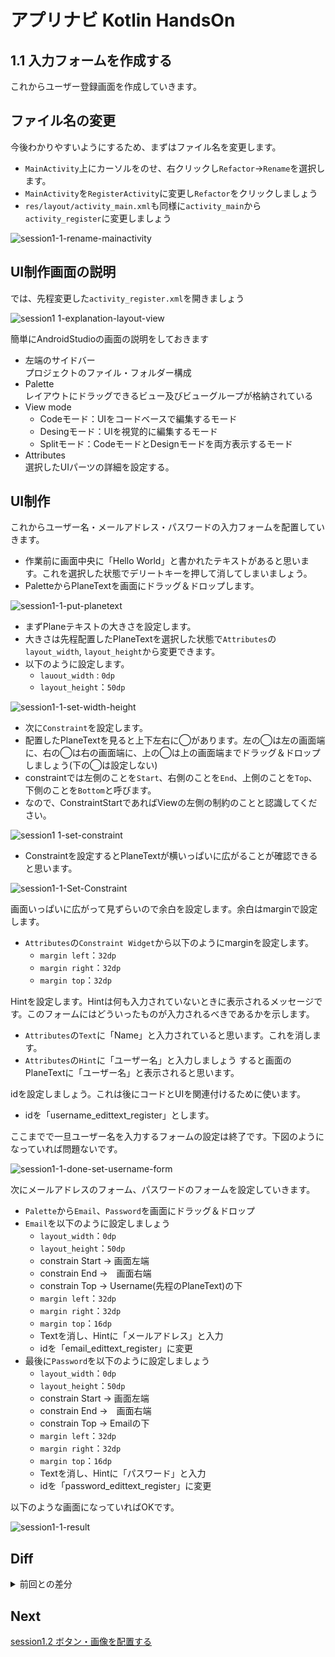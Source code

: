 # アプリナビ Kotlin HandsOn

## 1.1 入力フォームを作成する

これからユーザー登録画面を作成していきます。

## ファイル名の変更

今後わかりやすいようにするため、まずはファイル名を変更します。

- `MainActivity`上にカーソルをのせ、右クリックし`Refactor`→`Rename`を選択します。
- `MainActivity`を`RegisterActivity`に変更し`Refactor`をクリックしましょう
- `res/layout/activity_main.xml`も同様に`activity_main`から`activity_register`に変更しましょう

![session1-1-rename-mainactivity](https://user-images.githubusercontent.com/57338033/156504019-db0913b0-2174-4c5d-adb2-9742651fc47e.png)

## UI制作画面の説明

では、先程変更した`activity_register.xml`を開きましょう

![session1 1-explanation-layout-view](https://user-images.githubusercontent.com/57338033/157585232-8e1ac4e4-f5fe-479b-b9e3-14f7f014b652.png)

簡単にAndroidStudioの画面の説明をしておきます
- 左端のサイドバー<br>
プロジェクトのファイル・フォルダー構成
- Palette<br>
レイアウトにドラッグできるビュー及びビューグループが格納されている
- View mode<br>
  - Codeモード：UIをコードベースで編集するモード
  - Desingモード：UIを視覚的に編集するモード
  - Splitモード：CodeモードとDesignモードを両方表示するモード
 - Attributes <br>
 選択したUIパーツの詳細を設定する。

## UI制作

これからユーザー名・メールアドレス・パスワードの入力フォームを配置していきます。
- 作業前に画面中央に「Hello World」と書かれたテキストがあると思います。これを選択した状態でデリートキーを押して消してしまいましょう。
 - PaletteからPlaneTextを画面にドラッグ＆ドロップします。
 
 ![session1-1-put-planetext](https://user-images.githubusercontent.com/57338033/156542377-ddd91435-1dce-4d6c-af42-188766603172.png)

 - まずPlaneテキストの大きさを設定します。
 - 大きさは先程配置したPlaneTextを選択した状態で`Attributes`の`layout_width`, `layout_height`から変更できます。
 - 以下のように設定します。
   - `lauout_width` : `0dp`
   - `layout_height`：`50dp`

![session1-1-set-width-height](https://user-images.githubusercontent.com/57338033/156543586-dab474a8-104e-4bb0-94d3-b8f6b85a0c7b.png)

- 次に`Constraint`を設定します。
- 配置したPlaneTextを見ると上下左右に◯があります。左の◯は左の画面端に、右の◯は右の画面端に、上の◯は上の画面端までドラッグ＆ドロップしましょう(下の◯は設定しない)
- constraintでは左側のことを`Start`、右側のことを`End`、上側のことを`Top`、下側のことを`Bottom`と呼びます。
- なので、ConstraintStartであればViewの左側の制約のことと認識してください。

![session1 1-set-constraint](https://user-images.githubusercontent.com/57338033/157585936-6737d0be-09c1-428e-9b12-1616a2060441.png)

- Constraintを設定するとPlaneTextが横いっぱいに広がることが確認できると思います。

![session1-1-Set-Constraint](https://user-images.githubusercontent.com/57338033/156557363-ed873e4f-1d22-4d1a-aa3d-18fb255b1891.png)

画面いっぱいに広がって見ずらいので余白を設定します。余白はmarginで設定します。
- `Attributes`の`Constraint Widget`から以下のようにmarginを設定します。
  - `margin left`：`32dp`
  - `margin right`：`32dp`
  - `margin top`：`32dp`

Hintを設定します。Hintは何も入力されていないときに表示されるメッセージです。このフォームにはどういったものが入力されるべきであるかを示します。
- `Attributes`の`Text`に「Name」と入力されていると思います。これを消します。
- `Attributes`の`Hint`に「ユーザー名」と入力しましょう
すると画面のPlaneTextに「ユーザー名」と表示されると思います。

idを設定しましょう。これは後にコードとUIを関連付けるために使います。
- idを「username_edittext_register」とします。<br>

ここまでで一旦ユーザー名を入力するフォームの設定は終了です。下図のようになっていれば問題ないです。

![session1-1-done-set-username-form](https://user-images.githubusercontent.com/57338033/156560816-44de6c78-c313-416c-8c4a-32466da7c7f6.png)

次にメールアドレスのフォーム、パスワードのフォームを設定していきます。
- `Palette`から`Email`、`Password`を画面にドラッグ＆ドロップ
- `Email`を以下のように設定しましょう
  - `layout_width`：`0dp`
  - `layout_height`：`50dp`
  - constrain Start → 画面左端
  - constrain End →　画面右端
  - constrain Top → Username(先程のPlaneText)の下
  - `margin left`：`32dp`
  - `margin right`：`32dp`
  - `margin top`：`16dp`
  - Textを消し、Hintに「メールアドレス」と入力
  - idを「email_edittext_register」に変更
- 最後に`Password`を以下のように設定しましょう
  - `layout_width`：`0dp`
  - `layout_height`：`50dp`
  - constrain Start → 画面左端
  - constrain End →　画面右端
  - constrain Top → Emailの下
  - `margin left`：`32dp`
  - `margin right`：`32dp`
  - `margin top`：`16dp`
  - Textを消し、Hintに「パスワード」と入力
  - idを「password_edittext_register」に変更

以下のような画面になっていればOKです。

![session1-1-result](https://user-images.githubusercontent.com/57338033/156562495-dbf88cce-1250-4cbc-8fd1-0210ae8f232c.png)

## Diff

<details>
<summary>前回との差分</summary>
<a href="https://github.com/syota-kawaguchi/AppNavi_Kotlin_ChatApp_HandsOn/commit/891ba469f1756f41009004bede0bc72db1283a5c">diff</a>
</details>

## Next

[session1.2 ボタン・画像を配置する](https://github.com/syota-kawaguchi/AppNavi_Kotlin_ChatApp_HandsOn/tree/session1.2)
